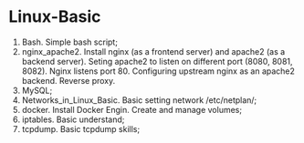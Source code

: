 # Linux-Basic
1. Bash. Simple bash script;
2. nginx_apache2. Install nginx (as a frontend server) and apache2 (as a backend server). Seting apache2 to listen on different port (8080, 8081, 8082). Nginx listens port 80. Configuring upstream nginx as an apache2 backend. Reverse proxy.
3. MySQL;
4. Networks_in_Linux_Basic. Basic setting network /etc/netplan/;
5. docker. Install Docker Engin. Create and manage volumes;
6. iptables. Basic understand;
7. tcpdump. Basic tcpdump skills;
